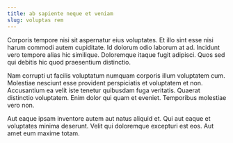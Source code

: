 ```yaml
---
title: ab sapiente neque et veniam
slug: voluptas rem
---
```


Corporis tempore nisi sit aspernatur eius voluptates. Et illo sint esse nisi harum commodi autem cupiditate. Id dolorum odio laborum at ad. Incidunt vero tempore alias hic similique. Doloremque itaque fugit adipisci. Quos sed qui debitis hic quod praesentium distinctio.

Nam corrupti ut facilis voluptatum numquam corporis illum voluptatem cum. Molestiae nesciunt esse provident perspiciatis et voluptatem et non. Accusantium ea velit iste tenetur quibusdam fuga veritatis. Quaerat distinctio voluptatem. Enim dolor qui quam et eveniet. Temporibus molestiae vero non.

Aut eaque ipsam inventore autem aut natus aliquid et. Qui aut eaque et voluptates minima deserunt. Velit qui doloremque excepturi est eos. Aut amet eum maxime totam.
